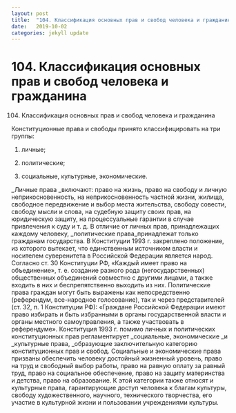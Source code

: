 ```yaml
---
layout: post
title:  "104. Классификация основных прав и свобод человека и гражданина"
date:   2019-10-02
categories: jekyll update
---
```



# 104. Классификация основных прав и свобод человека и гражданина

104. Классификация основных прав и свобод человека и гражданина

Конституционные права и свободы принято классифицировать на три группы:

1) личные;

2) политические;

3) социальные, культурные, экономические.

_Личные права _включают: право на жизнь,
право на свободу и личную неприкосновенность, на неприкосновенность частной жизни, жилища, свободное передвижение и выбор места жительства, свободу совести, свободу мысли и слова, на судебную защиту своих прав, на юридическую защиту, на процессуальные гарантии в случае привлечения к суду и т. д.
В отличие от личных прав, принадлежащих каждому человеку, _политические права_принадлежат только гражданам государства. В Конституции 1993 г. закреплено положение, из которого вытекает, что единственным источником власти и носителем суверенитета в Российской Федерации является народ.
Согласно ст. 30 Конституции РФ, «Каждый имеет право на объединение», т. е. создание разного рода (негосударственных) общественных объединений совместно с другими лицами, а также входить в них и беспрепятственно выходить из них.
Политические права граждан могут быть выражены как непосредственно (референдум, все-народное голосование), так и через представителей (ст. 32, п. 1 Конституции РФ): «Граждане Российской Федерации имеют право избирать и быть избранными в органы государственной власти и органы местного самоуправления, а также участвовать в референдуме».
Конституция 1993 г. помимо личных и политических конституционных прав регламентирует _социальные, экономические _и _культурные права, _образующие заключительную категорию конституционных прав и свобод.
Социальные и экономические права призваны обеспечить человеку достойный жизненный уровень, право на труд и свободный выбор работы, право на равную оплату за равный труд, право на социальное обеспечение, право на защиту материнства и детства, право на образование. К этой категории также относят и культурные права, гарантирующие доступ человека к благам культуры, свободу художественного, научного, технического творчества, его участие в культурной жизни и пользовании учреждениями культуры.